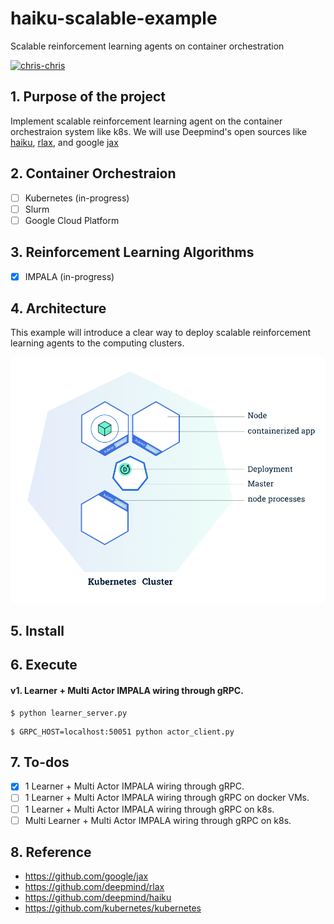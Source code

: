 # haiku-scalable-example
Scalable reinforcement learning agents on container orchestration

[![chris-chris](https://circleci.com/gh/chris-chris/haiku-scalable-example.svg?style=shield)](<https://circleci.com/gh/chris-chris/haiku-scalable-example>)


## 1. Purpose of the project
Implement scalable reinforcement learning agent on the container orchestraion system like k8s.
We will use Deepmind's open sources like [haiku](https://github.com/deepmind/dm-haiku), [rlax](https://github.com/deepmind/rlax), and google [jax](https://github.com/google/jax)

## 2. Container Orchestraion
- [ ] Kubernetes (in-progress)
- [ ] Slurm
- [ ] Google Cloud Platform

## 3. Reinforcement Learning Algorithms
- [x] IMPALA (in-progress)

## 4. Architecture

This example will introduce a clear way to deploy scalable reinforcement learning agents to the computing clusters.

![alt text](img/k8s.png "Logo Title Text 1")

## 5. Install

## 6. Execute

#### v1. Learner + Multi Actor IMPALA wiring through gRPC.

```$bash
$ python learner_server.py
```

```$bash
$ GRPC_HOST=localhost:50051 python actor_client.py
```

## 7. To-dos

- [x] 1 Learner + Multi Actor IMPALA wiring through gRPC.
- [ ] 1 Learner + Multi Actor IMPALA wiring through gRPC on docker VMs.
- [ ] 1 Learner + Multi Actor IMPALA wiring through gRPC on k8s.
- [ ] Multi Learner + Multi Actor IMPALA wiring through gRPC on k8s.

## 8. Reference

- https://github.com/google/jax
- https://github.com/deepmind/rlax
- https://github.com/deepmind/haiku
- https://github.com/kubernetes/kubernetes